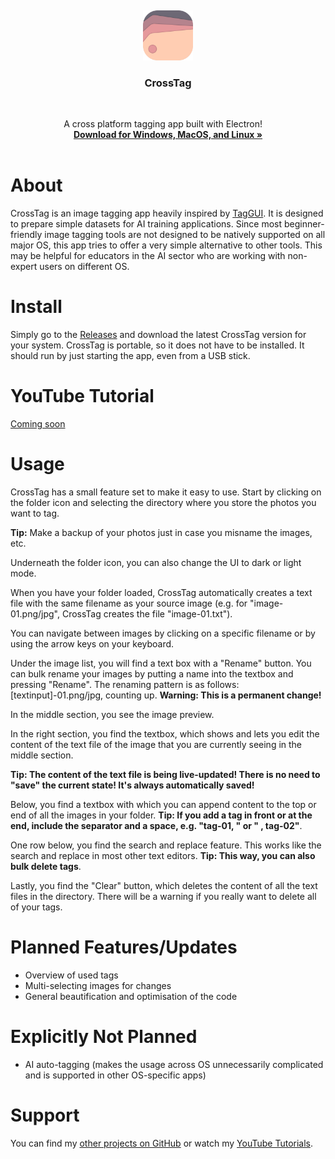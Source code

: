 <br /><div align="center"><a href="https://github.com/miroleon/CrossTag"><img src="src/icon/png/128x128.png" alt="Logo" width="80" height="80"></a><h3 align="center">CrossTag</h3>

  <p align="center">
 A cross platform tagging app built with Electron!
    <br />
    <a href="https://github.com/miroleon/CrossTag/releases"><strong>Download for Windows, MacOS, and Linux »</strong></a>
    <br />
    <br />
</div>

# About
CrossTag is an image tagging app heavily inspired by [TagGUI](https://github.com/jhc13/taggui). It is designed to prepare simple datasets for AI training applications. Since most beginner-friendly image tagging tools are not designed to be natively supported on all major OS, this app tries to offer a very simple alternative to other tools. This may be helpful for educators in the AI sector who are working with non-expert users on different OS.

# Install
Simply go to the [Releases](https://github.com/miroleon/CrossTag/releases) and download the latest CrossTag version for your system. CrossTag is portable, so it does not have to be installed. It should run by just starting the app, even from a USB stick.

# YouTube Tutorial
[Coming soon](https://www.youtube.com/@miroxleon)

# Usage
CrossTag has a small feature set to make it easy to use. Start by clicking on the folder icon and selecting the directory where you store the photos you want to tag.

**Tip:** Make a backup of your photos just in case you misname the images, etc.

Underneath the folder icon, you can also change the UI to dark or light mode.

When you have your folder loaded, CrossTag automatically creates a text file with the same filename as your source image (e.g. for "image-01.png/jpg", CrossTag creates the file "image-01.txt").

You can navigate between images by clicking on a specific filename or by using the arrow keys on your keyboard.

Under the image list, you will find a text box with a "Rename" button. You can bulk rename your images by putting a name into the textbox and pressing "Rename". The renaming pattern is as follows: [textinput]-01.png/jpg, counting up. **Warning: This is a permanent change!**

In the middle section, you see the image preview.

In the right section, you find the textbox, which shows and lets you edit the content of the text file of the image that you are currently seeing in the middle section.

**Tip: The content of the text file is being live-updated! There is no need to "save" the current state! It's always automatically saved!**

Below, you find a textbox with which you can append content to the top or end of all the images in your folder. **Tip: If you add a tag in front or at the end, include the separator and a space, e.g. "tag-01, " or " , tag-02"**.

One row below, you find the search and replace feature. This works like the search and replace in most other text editors. **Tip: This way, you can also bulk delete tags**.

Lastly, you find the "Clear" button, which deletes the content of all the text files in the directory. There will be a warning if you really want to delete all of your tags.

# Planned Features/Updates
* Overview of used tags
* Multi-selecting images for changes
* General beautification and optimisation of the code

# Explicitly Not Planned
* AI auto-tagging (makes the usage across OS unnecessarily complicated and is supported in other OS-specific apps)

# Support
You can find my [other projects on GitHub](https://github.com/miroleon) or watch my [YouTube Tutorials](https://www.youtube.com/@miroxleon).